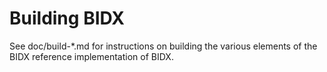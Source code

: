 Building BIDX
================

See doc/build-*.md for instructions on building the various
elements of the BIDX reference implementation of BIDX.
